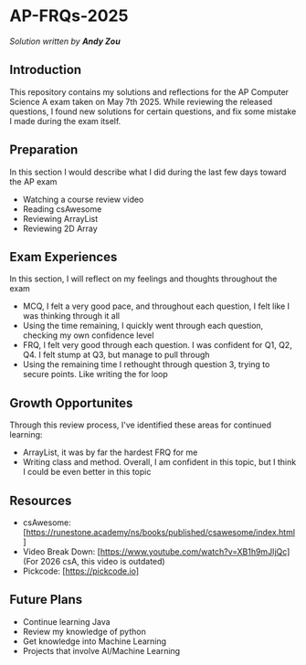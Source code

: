# AP-FRQs-2025

*Solution written by **Andy Zou***

## Introduction

This repository contains my solutions and reflections for the AP Computer Science A exam taken on May 7th 2025. While reviewing the released questions, I found new solutions for certain questions, and fix some mistake I made during the exam itself.

## Preparation

In this section I would describe what I did during the last few days toward the AP exam

* Watching a course review video
* Reading csAwesome
* Reviewing ArrayList
* Reviewing 2D Array

## Exam Experiences

In this section, I will reflect on my feelings and thoughts throughout the exam

* MCQ, I felt a very good pace, and throughout each question, I felt like I was thinking through it all
* Using the time remaining, I quickly went through each question, checking my own confidence level
* FRQ, I felt very good through each question. I was confident for Q1, Q2, Q4. I felt stump at Q3, but manage to pull through
* Using the remaining time I rethought through question 3, trying to secure points. Like writing the for loop

## Growth Opportunites

Through this review process, I've identified these areas for continued learning:

* ArrayList, it was by far the hardest FRQ for me
* Writing class and method. Overall, I am confident in this topic, but I think I could be even better in this topic

## Resources

* csAwesome: [https://runestone.academy/ns/books/published/csawesome/index.html]
* Video Break Down: [https://www.youtube.com/watch?v=XB1h9mJIjQc] (For 2026 csA, this video is outdated)
* Pickcode: [https://pickcode.io]

## Future Plans

* Continue learning Java
* Review my knowledge of python
* Get knowledge into Machine Learning
* Projects that involve AI/Machine Learning
